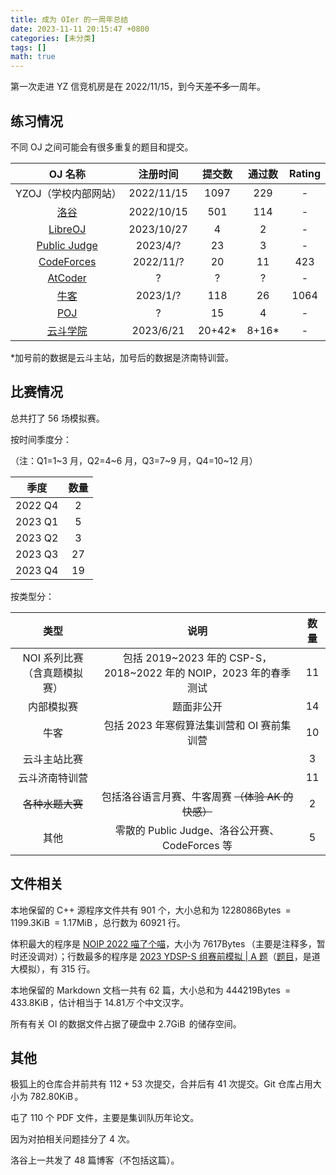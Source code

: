 ```yaml
---
title: 成为 OIer 的一周年总结
date: 2023-11-11 20:15:47 +0800
categories: [未分类]
tags: []
math: true
---
```


第一次走进 YZ 信竞机房是在 2022/11/15，到今天~~差不多~~一周年。

## 练习情况

不同 OJ 之间可能会有很多重复的题目和提交。

|                            OJ 名称                            |  注册时间  | 提交数  | 通过数 | Rating |
| :-----------------------------------------------------------: | :--------: | :-----: | :----: | :----: |
|                     YZOJ（学校内部网站）                      | 2022/11/15 |  1097   |  229   |   -    |
|         [洛谷](https://www.luogu.com.cn/user/837308)          | 2022/10/15 |   501   |  114   |   -    |
|           [LibreOJ](https://loj.ac/u/Andycode3759)            | 2023/10/27 |    4    |   2    |   -    |
|  [Public Judge](https://pjudge.ac/user/profile/Andycode3759)  |  2023/4/?  |   23    |   3    |   -    |
|   [CodeForces](https://codeforces.com/profile/Andycode3759)   | 2022/11/?  |   20    |   11   |  423   |
|       [AtCoder](https://atcoder.jp/users/Andycode3759)        |     ?      |    ?    |   ?    |   -    |
| [牛客](https://ac.nowcoder.com/acm/contest/profile/600823218) |  2023/1/?  |   118   |   26   |  1064  |
|    [POJ](https://poj.org/userstatus?user_id=andycode3759)     |     ?      |   15    |   4    |   -    |
|        [云斗学院](https://yundouxueyuan.com/user/2610)        | 2023/6/21  | 20+42\* | 8+16\* |   -    |

\*加号前的数据是云斗主站，加号后的数据是济南特训营。

## 比赛情况

总共打了 $56$ 场模拟赛。

按时间季度分：

（注：Q1=1~3 月，Q2=4~6 月，Q3=7~9 月，Q4=10~12 月）

|  季度   | 数量 |
| :-----: | :--: |
| 2022 Q4 |  2   |
| 2023 Q1 |  5   |
| 2023 Q2 |  3   |
| 2023 Q3 |  27  |
| 2023 Q4 |  19  |

按类型分：

|             类型             |                               说明                                | 数量 |
| :--------------------------: | :---------------------------------------------------------------: | :--: |
| NOI 系列比赛（含真题模拟赛） | 包括 2019~2023 年的 CSP-S，2018~2022 年的 NOIP，2023 年的春季测试 |  11  |
|          内部模拟赛          |                            题面非公开                             |  14  |
|             牛客             |            包括 2023 年寒假算法集训营和 OI 赛前集训营             |  10  |
|         云斗主站比赛         |                                                                   |  3   |
|        云斗济南特训营        |                                                                   |  11  |
|       ~~各种水题大赛~~       |         包括洛谷语言月赛、牛客周赛 ~~（体验 AK 的快感）~~         |  2   |
|             其他             |          零散的 Public Judge、洛谷公开赛、CodeForces 等           |  5   |

## 文件相关

本地保留的 C++ 源程序文件共有 $901$ 个，大小总和为 $1228086 \operatorname{Bytes} = 1199.3 \operatorname{KiB} = 1.17 \operatorname{MiB}$，总行数为 $60921$ 行。

体积最大的程序是 [NOIP 2022 喵了个喵](https://jihulab.com/Andycode3759/competitive-programming/-/blob/2149aecd29fd5297e5e5c144928d8580217fb173/competitions/2023_Q3/NOI.NOIP2022_7.16/meow/meow.cpp)，大小为 $7617 \operatorname{Bytes}$（主要是注释多，暂时还没调对）；行数最多的程序是 [2023 YDSP-S 组赛前模拟 | A 题](https://jihulab.com/Andycode3759/competitive-programming/-/blob/2149aecd29fd5297e5e5c144928d8580217fb173/competitions/2023_Q4/YDRG003.Div1_10.14/A/A.cpp)（[题目](https://yundouxueyuan.com/p/YDSP2023D1A)，是道大模拟），有 $315$ 行。

本地保留的 Markdown 文档一共有 $62$ 篇，大小总和为 $444219 \operatorname{Bytes} = 433.8 \operatorname{KiB}$，估计相当于 $14.81万$ 个中文汉字。

所有有关 OI 的数据文件占据了硬盘中 $2.7 \operatorname{GiB}$ 的储存空间。

## 其他

极狐上的仓库合并前共有 $112+53$ 次提交，合并后有 $41$ 次提交。Git 仓库占用大小为 $782.80 \operatorname{KiB}$。

屯了 $110$ 个 PDF 文件，主要是集训队历年论文。

因为对拍相关问题挂分了 $4$ 次。

洛谷上一共发了 $48$ 篇博客（不包括这篇）。
